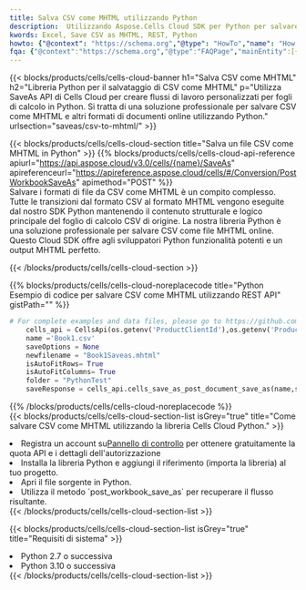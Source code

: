 ```yaml
---
title: Salva CSV come MHTML utilizzando Python
description:  Utilizzando Aspose.Cells Cloud SDK per Python per salvare il file in formato CSV come file in formato MHTML.
kwords: Excel, Save CSV as MHTML, REST, Python
howto: {"@context": "https://schema.org","@type": "HowTo","name": "How to save CSV as MHTML using the Cells Cloud Python library.","description": "How to save CSV as MHTML using the Cells Cloud Python library.","image": {"@type": "ImageObject"},"url": "/python/saveas/csv-to-mhtml/","step": [{ "@type": "HowToStep","name": "How to save CSV as MHTML using the Cells Cloud Python library. step 1", "image": {"@type": "ImageObject",},"url": "/python/saveas/csv-to-mhtml/","text": "Register an account at <a href='https://dashboard.aspose.cloud/'>Dashboard</a> to get free API quota & authorization details",},{ "@type": "HowToStep","name": "How to save CSV as MHTML using the Cells Cloud Python library. step 1", "image": {"@type": "ImageObject",},"url": "/python/saveas/csv-to-mhtml/","text": "Install Python library and add the reference (import the library) to your project.",},{ "@type": "HowToStep","name": "How to save CSV as MHTML using the Cells Cloud Python library. step 1", "image": {"@type": "ImageObject",},"url": "/python/saveas/csv-to-mhtml/","text": "Open the source file in Python.",},{ "@type": "HowToStep","name": "How to save CSV as MHTML using the Cells Cloud Python library. step 1", "image": {"@type": "ImageObject",},"url": "/python/saveas/csv-to-mhtml/","text": "Use the `post_workbook_save_as` method to retrieve the resulting stream.",}, ],"supply": {"@type": "HowToSupply","name": "document"},"tool": [{"@type": "HowToTool","name": "PyCharm, Visual Studio Code, Sublime, Eclipse"},{"@type": "HowToTool","name": "Aspose Cells"}],"totalTime": "PT6M"}
fqa: {"@context":"https://schema.org","@type":"FAQPage","mainEntity":[{"@type":"Question","name":"Why save file as other formats file in C# using REST API?","acceptedAnswer":{"@type":"Answer","text":"Documents are encoded in many ways, and some files may be incompatible with the software you use. To open and read such files, just save them as appropriate file formats.<br/><ol><li>Install .NET SDK and add the reference (import the library) to your project.</li><li>Open the source file in C# using REST API.</li><li>Call the PostWorkbookSaveAsRequest() method, passing an output filename with required extension.</li><li>Get the result of save as a separate file.</li></ol>"}},{"@type":"Question","name":"What file formats can I save as with your C# library?","acceptedAnswer":{"@type":"Answer","text":"We support a variety of file formats for conversion using .NET library, including XLSX, Excel, xls , PDF, CSV, HTML, Markdown, XML, PNG, JPG, TIFF, Json, TXT and many more."}},{"@type":"Question","name":"What is the maximum allowed file size for conversion using this .NET library?","acceptedAnswer":{"@type":"Answer","text":"There are no file size limits for format conversions using .NET library."}}]}
---
```

{{< blocks/products/cells/cells-cloud-banner h1="Salva CSV come MHTML" h2="Libreria Python per il salvataggio di CSV come MHTML" p="Utilizza SaveAs API di Cells Cloud per creare flussi di lavoro personalizzati per fogli di calcolo in Python. Si tratta di una soluzione professionale per salvare CSV come MHTML e altri formati di documenti online utilizzando Python." urlsection="saveas/csv-to-mhtml/" >}}

{{< blocks/products/cells/cells-cloud-section title="Salva un file CSV come MHTML in Python" >}}
{{% blocks/products/cells/cells-cloud-api-reference apiurl="https://api.aspose.cloud/v3.0/cells/{name}/SaveAs" apireferenceurl="https://apireference.aspose.cloud/cells/#/Conversion/PostWorkbookSaveAs" apimethod="POST" %}}
<br/>
Salvare i formati di file da CSV come MHTML è un compito complesso. Tutte le transizioni dal formato CSV al formato MHTML vengono eseguite dal nostro SDK Python mantenendo il contenuto strutturale e logico principale del foglio di calcolo CSV di origine. La nostra libreria Python è una soluzione professionale per salvare CSV come file MHTML online. Questo Cloud SDK offre agli sviluppatori Python funzionalità potenti e un output MHTML perfetto.

{{< /blocks/products/cells/cells-cloud-section >}}

{{% blocks/products/cells/cells-cloud-noreplacecode title="Python Esempio di codice per salvare CSV come MHTML utilizzando REST API" gistPath="" %}}
  
```python
# For complete examples and data files, please go to https://github.com/aspose-cells-cloud/aspose-cells-cloud-python/
    cells_api = CellsApi(os.getenv('ProductClientId'),os.getenv('ProductClientSecret'))
    name ='Book1.csv'    
    saveOptions = None
    newfilename = "Book1Saveas.mhtml"
    isAutoFitRows= True
    isAutoFitColumns= True
    folder = "PythonTest"
    saveResponse = cells_api.cells_save_as_post_document_save_as(name,save_options=saveOptions, newfilename=(folder +'/' + newfilename),folder=folder)
```
  
{{% /blocks/products/cells/cells-cloud-noreplacecode %}}
<br/>
{{< blocks/products/cells/cells-cloud-section-list isGrey="true" title="Come salvare CSV come MHTML utilizzando la libreria Cells Cloud Python." >}}
<li> Registra un account su<a href="https://dashboard.aspose.cloud/">Pannello di controllo</a> per ottenere gratuitamente la quota API e i dettagli dell'autorizzazione</li>
<li>Installa la libreria Python e aggiungi il riferimento (importa la libreria) al tuo progetto.</li>
<li>Apri il file sorgente in Python.</li>
<li>Utilizza il metodo `post_workbook_save_as` per recuperare il flusso risultante.</li>
{{< /blocks/products/cells/cells-cloud-section-list >}}

{{< blocks/products/cells/cells-cloud-section-list isGrey="true" title="Requisiti di sistema" >}}
<li>Python 2.7 o successiva</li>
<li>Python 3.10 o successiva</li>
{{< /blocks/products/cells/cells-cloud-section-list >}}
